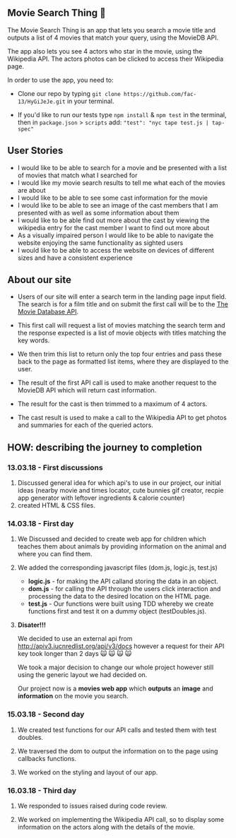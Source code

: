 ## Movie Search Thing 🎥

The Movie Search Thing is an app that lets you search a movie title and outputs a list of 4 movies that match your query, using the MovieDB API.

The app also lets you see 4 actors who star in the movie, using the Wikipedia API. The actors photos can be clicked to access their Wikipedia page.

In order to use the app, you need to:

- Clone our repo by typing `git clone https://github.com/fac-13/HyGiJeJe.git` in your terminal.

- If you'd like to run our tests type `npm install` & `npm test` in the terminal, then in `package.json` > `scripts` add: `"test": "nyc tape test.js | tap-spec"`



## User Stories


-   I would like to be able to search for a movie and be presented with a list of movies that match what I searched for
-   I would like my movie search results to tell me what each of the movies are about
-   I would like to be able to see some cast information for the movie
-   I would like to be able to see an image of the cast members that I am presented with as well as some information about them
-   I would like to be able find out more about the cast by viewing the wikipedia entry for the cast member I want to find out more about
-   As a visually impaired person I would like to be able to navigate the website enjoying the same functionality as sighted users
-   I would like to be able to access the website on devices of different sizes and have a consistent experience

## About our site

 - Users of our site will enter a search term in the landing page input field. The search is for a film title and on submit the first call will be to the [The Movie Database API](https://www.themoviedb.org/documentation/api).

 - This first call will request a list of movies matching the search term and the response expected is a list of movie objects with titles matching the key words.

 - We then trim this list to return only the top four entries and pass these back to the page as formatted list items, where they are displayed to the user.

- The result of the first API call is used to make another request to the MovieDB API which will return cast information.

 - The result for the cast is then trimmed to a maximum of 4 actors.

 - The cast result is used to make a call to the Wikipedia API to get photos and summaries for each of the queried actors.


## HOW: describing the journey to completion


### 13.03.18 - First discussions

1.  Discussed general idea for which api's to use in our project, our initial ideas (nearby movie and times locator, cute bunnies gif creator, recpie app generator with leftover ingredients & calorie counter)
2.  created HTML & CSS files.

### 14.03.18 - First day

1. We Discussed and decided to create web app for children which teaches them about animals by providing information on the animal and where you can find them.

2. We added the corresponding javascript files (dom.js, logic.js, test.js)

    * **logic.js** - for making the API calland storing the data in an object.
    * **dom.js** - for calling the API through the users click interaction and processing the data to the desired location on the HTML page.
    * **test.js** - Our functions were built using TDD whereby we create functions first and test it on a dummy object (testDoubles.js).

3. **Disater!!!**

    We decided to use an external api from http://apiv3.iucnredlist.org/api/v3/docs however a request for their API key took longer than 2 days :scream_cat: :scream_cat: :scream_cat: :scream_cat:

    We took a major decision to change our whole project however still using the generic layout we had decided on.

    Our project now is a **movies web app** which **outputs** an **image** and **information** on the movie you search.


### 15.03.18 - Second day

1. We created test functions for our API calls and tested them with test doubles.

2. We traversed the dom to output the information on to the page using callbacks functions.

3. We worked on the styling and layout of our app.

### 16.03.18 - Third day

1. We responded to issues raised during code review.

2. We worked on implementing the Wikipedia API call, so to display some information on the actors along with the details of the movie.
